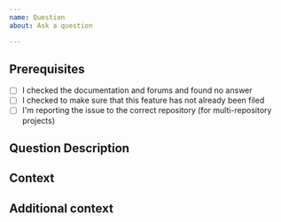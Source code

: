 ```yaml
---
name: Question
about: Ask a question

---
```


## Prerequisites

<!-- Please answer the following questions for yourself before submitting an issue. YOU MAY DELETE THE PREREQUISITES SECTION. -->

- [ ] I checked the documentation and forums and found no answer
- [ ] I checked to make sure that this feature has not already been filed
- [ ] I'm reporting the issue to the correct repository (for multi-repository projects)

## Question Description

<!-- A clear and concise description of your question. -->

## Context

<!-- How and in which context did you come up with the question? -->

## Additional context

<!-- Add any other context about the question here. -->
